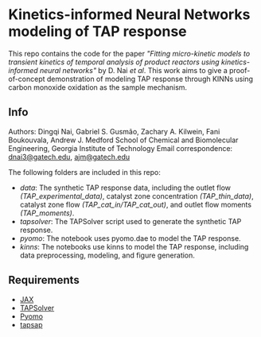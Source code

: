 # Kinetics-informed Neural Networks modeling of TAP response
This repo contains the code for the paper *"Fitting micro-kinetic models to transient kinetics of temporal analysis of product reactors using kinetics-informed neural networks"* by D. Nai *et al*. This work aims to give a proof-of-concept demonstration of modeling TAP response through KINNs using carbon monoxide oxidation as the sample mechanism.

## Info
Authors: Dingqi Nai, Gabriel S. Gusmão, Zachary A. Kilwein, Fani Boukouvala, Andrew J. Medford
School of Chemical and Biomolecular Engineering, Georgia Institute of Technology
Email correspondence: [dnai3@gatech.edu](mailto:dnai3@gatech.edu), [ajm@gatech.edu](mailto:ajm@gatech.edu)

The following folders are included in this repo:
- *data*: The synthetic TAP response data, including the outlet flow *(TAP_experimental_data)*, catalyst zone concentration *(TAP_thin_data)*, catalyst zone flow *(TAP_cat_in/TAP_cat_out)*, and outlet flow moments *(TAP_moments)*.
- *tapsolver*: The TAPSolver script used to generate the synthetic TAP response.
- *pyomo*: The notebook uses pyomo.dae to model the TAP response.
- *kinns*: The notebooks use kinns to model the TAP response, including data preprocessing, modeling, and figure generation.

## Requirements
- [JAX](https://github.com/google/jax)
- [TAPSolver](https://github.com/medford-group/TAPsolver)
- [Pyomo](https://github.com/Pyomo/pyomo)
- [tapsap](https://github.com/IdahoLabResearch/tapsap)
